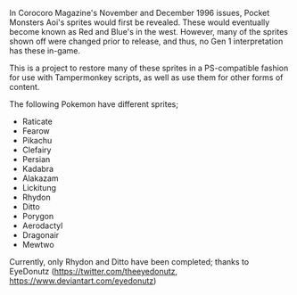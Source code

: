 In Corocoro Magazine's November and December 1996 issues, Pocket Monsters Aoi's sprites would first be revealed. These would eventually become known as Red and Blue's in the west. However, many of the sprites shown off were changed prior to release, and thus, no Gen 1 interpretation has these in-game.

This is a project to restore many of these sprites in a PS-compatible fashion for use with Tampermonkey scripts, as well as use them for other forms of content. 

The following Pokemon have different sprites;
- Raticate
- Fearow
- Pikachu
- Clefairy
- Persian
- Kadabra
- Alakazam
- Lickitung
- Rhydon
- Ditto
- Porygon
- Aerodactyl
- Dragonair
- Mewtwo

Currently, only Rhydon and Ditto have been completed; thanks to EyeDonutz (https://twitter.com/theeyedonutz, https://www.deviantart.com/eyedonutz)
